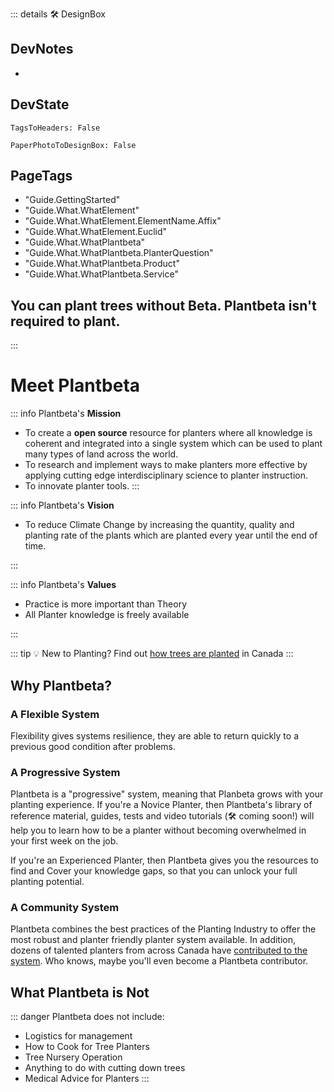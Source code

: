 ::: details 🛠 <dev>DesignBox</dev> 

## DevNotes
- 

## DevState

`TagsToHeaders: False`

`PaperPhotoToDesignBox: False`

<h2>PageTags</h2>

- "Guide.GettingStarted"
- "Guide.What.WhatElement"
- "Guide.What.WhatElement.ElementName.Affix"
- "Guide.What.WhatElement.Euclid"
- "Guide.What.WhatPlantbeta"
- "Guide.What.WhatPlantbeta.PlanterQuestion"
- "Guide.What.WhatPlantbeta.Product"
- "Guide.What.WhatPlantbeta.Service"


## You can plant trees without Beta. Plantbeta isn't required to plant.

:::

# <eco>Meet Plantbeta</eco>

::: info Plantbeta's **Mission**

- To create a **open source** resource for planters where all knowledge is coherent and integrated into a single system which can be used to plant many types of land across the world. 
- To research and implement ways to make planters more effective by applying cutting edge interdisciplinary science to planter instruction.
- To innovate planter tools.
:::

::: info Plantbeta's **Vision**

- To reduce Climate Change by increasing the quantity, quality and planting rate of the plants which are planted every year until the end of time.

:::

::: info Plantbeta's **Values**

- Practice is more important than Theory
- All Planter knowledge is freely available

:::

::: tip 💡 New to Planting?
Find out [how trees are planted](/guide/WhatTreePlanting) in Canada
:::

## Why Plantbeta?

### A Flexible System

Flexibility gives systems resilience, they are able to return quickly to a previous good condition after problems.

### A Progressive System

Plantbeta is a "progressive" system, meaning that Planbeta grows with your planting experience. If you're a Novice Planter, then Plantbeta's library of reference material, guides, tests and video tutorials (🛠 coming soon!) will help you to learn how to be a planter without becoming overwhelmed in your first week on the job.

If you're an Experienced Planter, then Plantbeta gives you the resources to find and Cover your knowledge gaps, so that you can unlock your full planting potential.

### A Community System

Plantbeta combines the best practices of the Planting Industry to offer the most robust and planter friendly planter system available. In addition, dozens of talented planters from across Canada have [contributed to the system](/dev/Contribute). Who knows, maybe you'll even become a Plantbeta contributor.

## What Plantbeta is Not

::: danger Plantbeta does not include: 

- Logistics for management
- How to Cook for Tree Planters
- Tree Nursery Operation
- Anything to do with cutting down trees
- Medical Advice for Planters
:::



<!-- ## How does Plantbeta provide Value to Planters?

![ValuePyramid](/ValuePyramid.png)

### Self-Transcendence

- Plantbeta makes Reforestation easier. Reforestation directly or indirectly benefits every species of life on earth. 
- Learning how to plant trees is a Climate Change Action. Planters are the people who implement the tree planting initiatives of organizations around the world. 

---
 
### Self-Actualization

- Take pride in mastering one of the most difficult manual labor jobs in Canada.  

![Actualization](/Actualization.png)
---
 
### Belonging

- Join the collective consciousness of the tree planting and reforestation communities.
- See if you want to belong to the tree Planter community . 
- Belong to the group ExperiencedPlanters or even ElitePlanters.

---
 
### Increases Motivation and Hope while reducing Anxiety

- <eco>Plantbeta</eco> reduced the worrying about what to expect during your Novice season. 
- "I can do this"
- The fear of the unknown, especially unknown unknowns, can be paralyzing. <eco>Plantbeta</eco> is being created to minimize the number of unknowns in a tree Planter's experience.
- There is a whole page in <eco>Plantbeta</eco> specifically devoted to Motivation. It's easy to become unmotivated when you're tired, you've spent the past few days in the rain and the Eco is difficult, but there is knowledge that Planters and PlanterSupervisors can use to keep planting! 

---
 
### Rewarding

- <eco>Plantbeta</eco> is designed to increase the planting rate of any Planter, therefore increasing the income of any Planter who studies <eco>Plantbeta</eco>.
- Be able to track your progress as a Planter by the number of elements that you've understood then mastered.
- Complete Tests

---
 
### Badge Value

- By learning all the theory and practices of <eco>Plantbeta</eco>, you can become a Highballer. 
- Increase your Personal Best (PB) Planting Day. Planting 2,000 in a day is a standard checkpoint for Planters across Canada.
- Total trees planted during your career is usually 100,000+. Achieving a million trees planting is a badge to be proud of. 
- Get a perfect score on <eco>Plantbeta</eco>'s tests to add to your CV when applying for Planter jobs. 

---
 
### Wellness

- <eco>Plantbeta</eco> is designed to [reduce Planter injury](/guide/Why/Injury).

---
 
### Provides Access and Informs

- What is tree planting really like?
- Plan what to bring ahead of first planting season
- Access to information about being a Planter.
- Provides access to information about how to plant which currently only exists in the brains of ExperiencedPlanters.

---
 
### Saves Time and Cost 

- Plantbeta is designed to increase a Planter's planting rate, which will decrease the number of days it takes to complete a planting season. Shorter seasons means less money spent on feeding, transporting and housing Planters.

---
 
### Simplifies and Organizes

- Systematic
- Easy to search
- Standardized Naming System

---
 
### Reduces Risk

- Plantbeta reduces the Risk that a hired NovicePlanter underperform and become a burden to their Supervisor and Company.
- Reduces the risk of Injury

---
 
### Variety

- Plantbeta provides information about how to plant a variety of different locations across the world.

---
 
### Integrates

- Connects planting to climbing
    - [<moto>Klimbeta</moto>](https://klimbeta.github.io/klimbeta/)
- Connects NovicePlanters to ExperiencedPlanters

---
 
### Reduces Effort

- Plantbeta informs Planters on the 
- Increased <neuro>CognitiveEase</neuro> leads to feelings of effortlessness.
- Fluid moto through the Eco.
- Reduces the distance travelled by Planters by using efficient Routing.

---
 
### Avoids hassles

- Avoids the hassle of training Novices for PlanterSupervisors, when they have so many other tasks to perform during a planting day.  

---
 
### Increases Quality

- Increases the quality of the planted seedlings.
- Increases the ability of Planters.

---
 
::: details Harvard Business Review

- https://hbr.org/2016/09/the-elements-of-value

:::

--- -->



<!-- ## Website Sections

Plantbeta is divided into 6 sections:

- [Guide]()
    - How to use this website
- [Reference]()
    - All the theory and problems that you encounter while being a Planter.
- [Tests]()
- [Development]()
    - How this website is being created
- [Sponsor]()




## [How to Navigate this website.](/guide/How/Navigation)

::: details 🛠 <dev>DesignBox</dev> 

## DevNotes
- 

## DevState

`TagsToHeaders: False`

`PaperPhotoToDesignBox: False`



:::

## Navigate 

### Website tour videos

- Create a screen captured video of the website with narration and captions.

### Navigation Bar

- Use the **Navigation Bar** to quickly jump to sections of the website. 
- Use the social media icons to visit Plantbeta's social media.
- Toggle between LightTheme and DarkTheme.

[InsertImage] Screenshot of nav Bar

### Links

- All links are displayed in [green font](/guide/GoBack)
- Sometimes most of the sentence can be green links.
    - [LineIn]() over by the [rock]() then [start]() [backCovering]().

### Headers

1. Click on a header once to reveal a green Hash Symbol '#'.

2. Click on the green Hash symbol again to bring the header to the top of your screen.

::: tip Link directly to the header

1. Clicking on the button changes the URL. 
2. Copy the URL

[InsertImage] Screenshot with Plantbeta tabs open

:::

### Sidebar

Use **Sidebar** to navigate the website.

[InsertImage](Screenshot of Phone)
[InsertImage](Screenshot of Tablet)
[InsertImage](Screenshot of Desktop)

### On This Page

Use **On This Page** to navigate to the Title that you're looking for. 

[InsertImage](Screenshot of Phone)
[InsertImage](Screenshot of Tablet)
[InsertImage](Screenshot of Desktop)

### Search

Reference is easy **searched** by using the Hash symbol <eco>#</eco> to target the headers of the reference contents.

#### Phone
[InsertImage](Screenshot of Phone)

##### Example

Image Phrase of Searching through Sidebar


#### Tablet
[InsertImage](Screenshot of Tablet)

##### Example

Image Phrase of Searching through Sidebar

#### Desktop
[InsertImage](Screenshot of Desktop)

##### Example

Image Phrase of Searching through Sidebar





## Choose Your Path

![PathFork](/PathFork.jpg)

The users of Plantbeta can take multiple paths through Plantbeta depending on their needs.

### [Potential Planter](/guide/Who/PotentialPlanter)

1. Browse sidebars to familarize yourself with the general categories of Plantbeta's [Reference Section](/reference/RefOverview).
2. Look at the [Gallery](/reference/gallery/Overview)

### [Novice Planter](/guide/Who/NovicePlanter)

1. Browse sidebars to familarize yourself with the general categories of Plantbeta. 
2. Test yourself to find knowledge gaps.

### [Experienced Planter](/guide/Who/ExperiencedPlanter)

1. Test yourself to find knowledge gaps.

### [Planter Supervisor](/guide/Who/PlanterSupervisor)

1. Test yourself to find knowledge gaps.
2. Assign readings and tests to your crew members.


### [Planter Instructor](/guide/Who/PlanterInstructor)

1. Assign readings and tests to your crew members.
2. Group Elements together into lesson plans.
3. Adapt your lessons to the current EcoType. 





 -->
